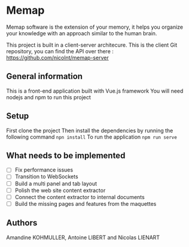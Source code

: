# Memap
Memap software is the extension of your memory, it helps you organize your knowledge with an approach similar to the human brain.

This project is built in a client-server architecure.
This is the client Git repository, you can find the API over there : https://github.com/nicolnt/memap-server
## General information
This is a front-end application built with Vue.js framework
You will need nodejs and npm to run this project
## Setup
First clone the project
Then install the dependencies by running the following command
```npn install```
To run the application 
```npm run serve```
## What needs to be implemented
- [ ] Fix performance issues
- [ ] Transition to WebSockets
- [ ] Build a multi panel and tab layout
- [ ] Polish the web site content extractor 
- [ ] Connect the content extractor to internal documents
- [ ] Build the missing pages and features from the maquettes

## Authors
Amandine KOHMULLER, Antoine LIBERT and Nicolas LIENART
